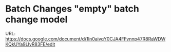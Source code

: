# Batch Changes "empty" batch change model

URL: https://docs.google.com/document/d/1In0aivqY0CJA4FFvnnp47R8RaWDWKQkUYa9LlvR83FE/edit
